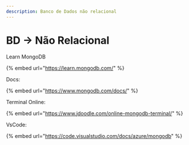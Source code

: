 ```yaml
---
description: Banco de Dados não relacional
---
```


# BD -> Não Relacional

Learn MongoDB

{% embed url="https://learn.mongodb.com/" %}

Docs:

{% embed url="https://www.mongodb.com/docs/" %}



Terminal Online:

{% embed url="https://www.jdoodle.com/online-mongodb-terminal/" %}

VsCode:

{% embed url="https://code.visualstudio.com/docs/azure/mongodb" %}
